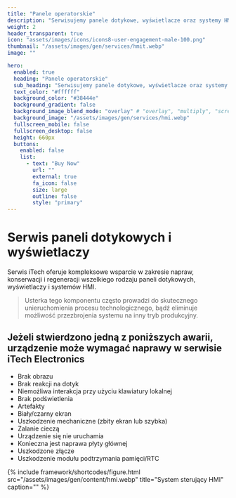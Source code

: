 ```yaml
---
title: "Panele operatorskie"
description: "Serwisujemy panele dotykowe, wyświetlacze oraz systemy HMI do obsługi maszyn i urządzeń"
weight: 2
header_transparent: true
icon: "assets/images/icons/icons8-user-engagement-male-100.png"
thumbnail: "/assets/images/gen/services/hmit.webp"
image: ""

hero:
  enabled: true
  heading: "Panele operatorskie"
  sub_heading: "Serwisujemy panele dotykowe, wyświetlacze oraz systemy HMI do obsługi maszyn i urządzeń"
  text_color: "#ffffff"
  background_color: "#38444e"
  background_gradient: false
  background_image_blend_mode: "overlay" # "overlay", "multiply", "screen"
  background_image: "/assets/images/gen/services/hmi.webp"
  fullscreen_mobile: false
  fullscreen_desktop: false
  height: 660px
  buttons:
    enabled: false
    list:
      - text: "Buy Now"
        url: ""
        external: true
        fa_icon: false
        size: large
        outline: false
        style: "primary"
---
```


# Serwis paneli dotykowych i wyświetlaczy

Serwis iTech oferuje kompleksowe wsparcie w zakresie napraw, konserwacji i regeneracji wszelkiego rodzaju paneli dotykowych, wyświetlaczy i systemów HMI.

> Usterka tego komponentu często prowadzi do skutecznego unieruchomienia procesu technologicznego, bądź eliminuje możliwość przezbrojenia systemu na inny tryb produkcyjny.



## Jeżeli stwierdzono jedną z poniższych awarii, urządzenie może wymagać naprawy w serwisie iTech Electronics

- Brak obrazu
- Brak reakcji na dotyk
- Niemożliwa interakcja przy użyciu klawiatury lokalnej
- Brak podświetlenia
- Artefakty
- Biały/czarny ekran
- Uszkodzenie mechaniczne (zbity ekran lub szybka)
- Zalanie cieczą
- Urządzenie się nie uruchamia
- Konieczna jest naprawa płyty głównej
- Uszkodzone złącze
- Uszkodzenie modułu podtrzymania pamięci/RTC

{% include framework/shortcodes/figure.html src="/assets/images/gen/content/hmi.webp" title="System sterujący HMI" caption="" %}



